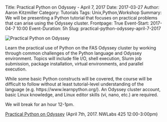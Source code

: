 Title: Practical Python on Odyssey - April 7, 2017
Date: 2017-03-27
Author: Aaron Kitzmiller
Category: Tutorials
Tags: Unix,Python,Workshop
Summary: We will be presenting a Python tutorial that focuses on practical problems that can arise using the Odyssey cluster.
Frontpage: True
Event-Start: 2017-04-7 10:00
Event-Duration: 5h
Slug: practical-python-odyssey-april-7-2017


![Practical Python on Odyssey]({filename}/images/practical-python-banner.png)

<p>
Learn the practical use of Python on the FAS Odyssey cluster by working through common challenges of the Python language and Odyssey environment. Topics will include file I/O, shell execution, Slurm job submission, package installation, virtual environments, and parallel execution.
</p>
<p>
While some basic Python constructs will be covered, the course will be difficult to follow without at least tutorial-level understanding of the language (e.g. https://www.learnpython.org/). An Odyssey cluster account, basic Linux knowledge, and Linux editor skills (vi, nano, etc.) are required.
</p>
<p>
We will break for an hour 12-1pm.
</p>

[Practical Python on Odyssey](https://www.eventbrite.com/e/practical-python-on-odyssey-tickets-33209060193)  (April 7th, 2017.  NWLabs 425 12:00-3:00pm)

